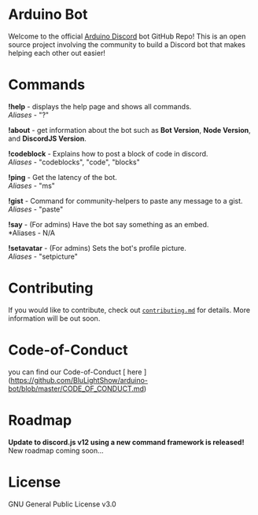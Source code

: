 # Arduino Bot 
Welcome to the official [Arduino Discord](https://discord.gg/jQJFwW7) bot GitHub Repo! This is an open source project involving the community to build a Discord bot that makes helping each other out easier!

# Commands
**!help** - displays the help page and shows all commands.\
*Aliases* - "?"

**!about** - get information about the bot such as **Bot Version**, **Node Version**, and **DiscordJS Version**.

**!codeblock** - Explains how to post a block of code in discord.\
*Aliases* - "codeblocks", "code", "blocks"

**!ping** - Get the latency of the bot.\
*Aliases* - "ms"

**!gist** - Command for community-helpers to paste any message to a gist.\
*Aliases* - "paste"

**!say** - (For admins) Have the bot say something as an embed.\
*Aliases - N/A

**!setavatar** - (For admins) Sets the bot's profile picture.\
*Aliases* - "setpicture"

# Contributing
If you would like to contribute, check out [`contributing.md`](https://github.com/blulightshow/arduino-bot/blob/master/CONTRIBUTING.md) for details. More information will be out soon.

# Code-of-Conduct
you can find our Code-of-Conduct [ here ] (https://github.com/BluLightShow/arduino-bot/blob/master/CODE_OF_CONDUCT.md) 

# Roadmap
**Update to discord.js v12 using a new command framework is released!** New roadmap coming soon...

# License

 GNU General Public License v3.0

